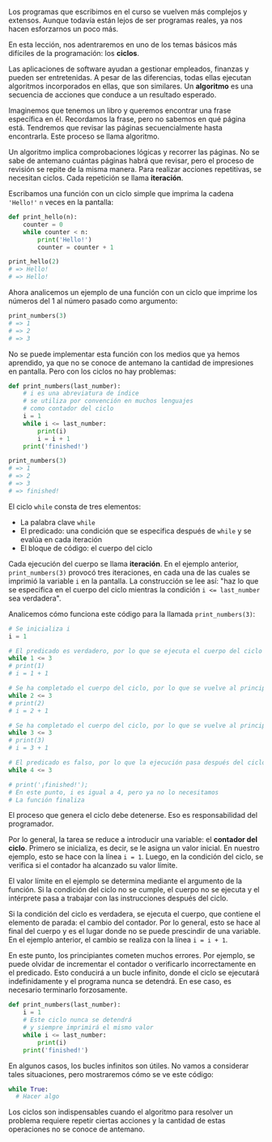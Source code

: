 
Los programas que escribimos en el curso se vuelven más complejos y extensos. Aunque todavía están lejos de ser programas reales, ya nos hacen esforzarnos un poco más.

En esta lección, nos adentraremos en uno de los temas básicos más difíciles de la programación: los **ciclos**.

Las aplicaciones de software ayudan a gestionar empleados, finanzas y pueden ser entretenidas. A pesar de las diferencias, todas ellas ejecutan algoritmos incorporados en ellas, que son similares. Un **algoritmo** es una secuencia de acciones que conduce a un resultado esperado.

Imaginemos que tenemos un libro y queremos encontrar una frase específica en él. Recordamos la frase, pero no sabemos en qué página está. Tendremos que revisar las páginas secuencialmente hasta encontrarla. Este proceso se llama algoritmo.

Un algoritmo implica comprobaciones lógicas y recorrer las páginas. No se sabe de antemano cuántas páginas habrá que revisar, pero el proceso de revisión se repite de la misma manera. Para realizar acciones repetitivas, se necesitan ciclos. Cada repetición se llama **iteración**.

Escribamos una función con un ciclo simple que imprima la cadena `'Hello!'` `n` veces en la pantalla:

```python
def print_hello(n):
    counter = 0
    while counter < n:
        print('Hello!')
        counter = counter + 1

print_hello(2)
# => Hello!
# => Hello!
```

Ahora analicemos un ejemplo de una función con un ciclo que imprime los números del 1 al número pasado como argumento:

```python
print_numbers(3)
# => 1
# => 2
# => 3
```

No se puede implementar esta función con los medios que ya hemos aprendido, ya que no se conoce de antemano la cantidad de impresiones en pantalla. Pero con los ciclos no hay problemas:

```python
def print_numbers(last_number):
    # i es una abreviatura de índice
    # se utiliza por convención en muchos lenguajes
    # como contador del ciclo
    i = 1
    while i <= last_number:
        print(i)
        i = i + 1
    print('finished!')

print_numbers(3)
# => 1
# => 2
# => 3
# => finished!
```


El ciclo `while` consta de tres elementos:

* La palabra clave `while`
* El predicado: una condición que se especifica después de `while` y se evalúa en cada iteración
* El bloque de código: el cuerpo del ciclo

Cada ejecución del cuerpo se llama **iteración**. En el ejemplo anterior, `print_numbers(3)` provocó tres iteraciones, en cada una de las cuales se imprimió la variable `i` en la pantalla. La construcción se lee así: "haz lo que se especifica en el cuerpo del ciclo mientras la condición `i <= last_number` sea verdadera".

Analicemos cómo funciona este código para la llamada `print_numbers(3)`:

```python
# Se inicializa i
i = 1

# El predicado es verdadero, por lo que se ejecuta el cuerpo del ciclo
while 1 <= 3
# print(1)
# i = 1 + 1

# Se ha completado el cuerpo del ciclo, por lo que se vuelve al principio
while 2 <= 3
# print(2)
# i = 2 + 1

# Se ha completado el cuerpo del ciclo, por lo que se vuelve al principio
while 3 <= 3
# print(3)
# i = 3 + 1

# El predicado es falso, por lo que la ejecución pasa después del ciclo
while 4 <= 3

# print('¡finished!');
# En este punto, i es igual a 4, pero ya no lo necesitamos
# La función finaliza
```

El proceso que genera el ciclo debe detenerse. Eso es responsabilidad del programador.

Por lo general, la tarea se reduce a introducir una variable: el **contador del ciclo**. Primero se inicializa, es decir, se le asigna un valor inicial. En nuestro ejemplo, esto se hace con la línea `i = 1`. Luego, en la condición del ciclo, se verifica si el contador ha alcanzado su valor límite.

El valor límite en el ejemplo se determina mediante el argumento de la función. Si la condición del ciclo no se cumple, el cuerpo no se ejecuta y el intérprete pasa a trabajar con las instrucciones después del ciclo.

Si la condición del ciclo es verdadera, se ejecuta el cuerpo, que contiene el elemento de parada: el cambio del contador. Por lo general, esto se hace al final del cuerpo y es el lugar donde no se puede prescindir de una variable. En el ejemplo anterior, el cambio se realiza con la línea `i = i + 1`.

En este punto, los principiantes cometen muchos errores. Por ejemplo, se puede olvidar de incrementar el contador o verificarlo incorrectamente en el predicado. Esto conducirá a un bucle infinito, donde el ciclo se ejecutará indefinidamente y el programa nunca se detendrá. En ese caso, es necesario terminarlo forzosamente.

```python
def print_numbers(last_number):
    i = 1
    # Este ciclo nunca se detendrá
    # y siempre imprimirá el mismo valor
    while i <= last_number:
        print(i)
    print('finished!')
```

En algunos casos, los bucles infinitos son útiles. No vamos a considerar tales situaciones, pero mostraremos cómo se ve este código:

```python
while True:
  # Hacer algo
```

Los ciclos son indispensables cuando el algoritmo para resolver un problema requiere repetir ciertas acciones y la cantidad de estas operaciones no se conoce de antemano.
